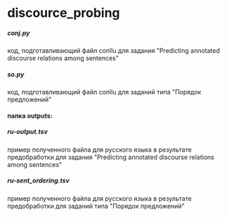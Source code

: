 # discource_probing
##### conj.py 
код, подготавливающий файл conllu для задания "Predicting annotated discourse relations among sentences"
##### so.py
код, подготавливающий файл conllu для заданий типа "Порядок предложений"
#### папка outputs:
##### ru-output.tsv 
пример полученного файла для русского языка в результате предобработки для задания "Predicting annotated discourse relations among sentences"
##### ru-sent_ordering.tsv
пример полученного файла для русского языка в результате предобработки для заданий типа "Порядок предложений"
